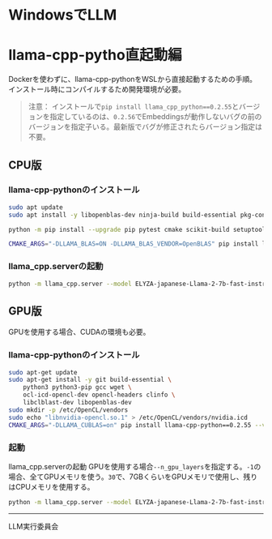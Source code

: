 # WindowsでLLM
# llama-cpp-pytho直起動編

Dockerを使わずに、llama-cpp-pythonをWSLから直接起動するための手順。  
インストール時にコンパイルするため開発環境が必要。  


> 注意： インストールで`pip install llama_cpp_python==0.2.55`とバージョンを指定しているのは、`0.2.56`でEmbeddingsが動作しないバグの前のバージョンを指定子いる。最新版でバグが修正されたらバージョン指定は不要。


## CPU版
### llama-cpp-pythonのインストール
```bash
sudo apt update
sudo apt install -y libopenblas-dev ninja-build build-essential pkg-config

python -m pip install --upgrade pip pytest cmake scikit-build setuptools fastapi uvicorn sse-starlette pydantic-settings starlette-context

CMAKE_ARGS="-DLLAMA_BLAS=ON -DLLAMA_BLAS_VENDOR=OpenBLAS" pip install llama_cpp_python==0.2.55 --verbose
```

### llama_cpp.serverの起動
```bash
python -m llama_cpp.server --model ELYZA-japanese-Llama-2-7b-fast-instruct-q4_K_M.gguf --chat_format llama-2 --port 8080 --host 0.0.0.0
```


## GPU版
GPUを使用する場合、CUDAの環境も必要。

### llama-cpp-pythonのインストール
```bash
sudo apt-get update
sudo apt-get install -y git build-essential \
    python3 python3-pip gcc wget \
    ocl-icd-opencl-dev opencl-headers clinfo \
    libclblast-dev libopenblas-dev
sudo mkdir -p /etc/OpenCL/vendors
sudo echo "libnvidia-opencl.so.1" > /etc/OpenCL/vendors/nvidia.icd
CMAKE_ARGS="-DLLAMA_CUBLAS=on" pip install llama-cpp-python==0.2.55 --verbose
```

### 起動
llama_cpp.serverの起動
GPUを使用する場合`--n_gpu_layers`を指定する。`-1`の場合、全てGPUメモリを使う。`30`で、7GBくらいをGPUメモリで使用し、残りはCPUメモリを使用する。
```bash
python -m llama_cpp.server --model ELYZA-japanese-Llama-2-7b-fast-instruct-q4_K_M.gguf --chat_format llama-2 --port 8080 --host 0.0.0.0 --n_gpu_layers -1
```

<hr>

LLM実行委員会
